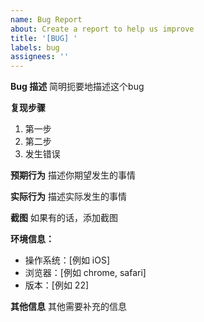 ```yaml
---
name: Bug Report
about: Create a report to help us improve
title: '[BUG] '
labels: bug
assignees: ''
---
```


**Bug 描述**
简明扼要地描述这个bug

**复现步骤**
1. 第一步
2. 第二步
3. 发生错误

**预期行为**
描述你期望发生的事情

**实际行为**
描述实际发生的事情

**截图**
如果有的话，添加截图

**环境信息：**
 - 操作系统：[例如 iOS]
 - 浏览器：[例如 chrome, safari]
 - 版本：[例如 22]

**其他信息**
其他需要补充的信息